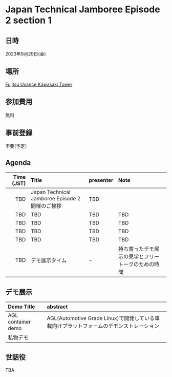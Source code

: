 # Japan Technical Jamboree Episode 2 section 1
## 日時
2023年9月29日(金)

## 場所

[Fujitsu Uvance Kawasaki Tower](./site/fujitsu-kawasaki.md)

## 参加費用
無料

## 事前登録
不要(予定）

## Agenda
| Time (JST) | Title | presenter | Note |
|---:|:---|:---|:---|
| TBD | Japan Technical Jamboree Episode 2 開催のご挨拶 | TBD |  |
| TBD | TBD | TBD | TBD |
| TBD | TBD | TBD | TBD |
| TBD | TBD | TBD | TBD |
| TBD | TBD | TBD | TBD |
| TBD | デモ展示タイム | - | 持ち寄ったデモ展示の見学とフリートークのための時間 |

## デモ展示
| Demo Title | abstract |
|:---|:---|
| AGL container demo | AGL(Automotive Grade Linux)で開発している車載向けプラットフォームのデモンストレーション |
| 私物デモ |  |


## 世話役
TBA
